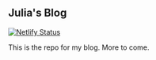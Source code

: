 ## Julia's Blog

[![Netlify Status](https://api.netlify.com/api/v1/badges/e4fbad5e-b351-46c7-9321-fbb7e7ca5df5/deploy-status)](https://app.netlify.com/sites/juliariec/deploys)

This is the repo for my blog. More to come.
